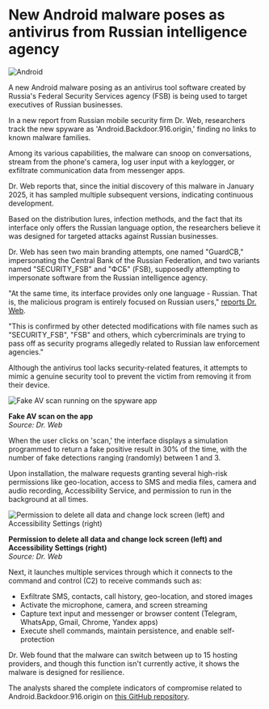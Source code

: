 # New Android malware poses as antivirus from Russian intelligence agency

![Android](https://www.bleepstatic.com/content/hl-images/2025/08/22/AndRussia2.jpg)

A new Android malware posing as an antivirus tool software created by Russia's Federal Security Services agency (FSB) is being used to target executives of Russian businesses.

In a new report from Russian mobile security firm Dr. Web, researchers track the new spyware as 'Android.Backdoor.916.origin,' finding no links to known malware families.

Among its various capabilities, the malware can snoop on conversations, stream from the phone's camera, log user input with a keylogger, or exfiltrate communication data from messenger apps.

Dr. Web reports that, since the initial discovery of this malware in January 2025, it has sampled multiple subsequent versions, indicating continuous development.

Based on the distribution lures, infection methods, and the fact that its interface only offers the Russian language option, the researchers believe it was designed for targeted attacks against Russian businesses.

Dr. Web has seen two main branding attempts, one named "GuardCB," impersonating the Central Bank of the Russian Federation, and two variants named "SECURITY\_FSB" and "ФСБ" (FSB), supposedly attempting to impersonate software from the Russian intelligence agency.

"At the same time, its interface provides only one language - Russian. That is, the malicious program is entirely focused on Russian users," [reports Dr. Web](http://news.drweb.ru/show/?i=15047&lng=ru).

"This is confirmed by other detected modifications with file names such as "SECURITY\_FSB", "FSB" and others, which cybercriminals are trying to pass off as security programs allegedly related to Russian law enforcement agencies."

Although the antivirus tool lacks security-related features, it attempts to mimic a genuine security tool to prevent the victim from removing it from their device.

![Fake AV scan running on the spyware app](https://www.bleepstatic.com/images/news/u/1220909/2025/August/scanning.png)

**Fake AV scan on the app**  
_Source: Dr. Web_

When the user clicks on 'scan,' the interface displays a simulation programmed to return a fake positive result in 30% of the time, with the number of fake detections ranging (randomly) between 1 and 3.

Upon installation, the malware requests granting several high-risk permissions like geo-location, access to SMS and media files, camera and audio recording, Accessibility Service, and permission to run in the background at all times.

![Permission to delete all data and change lock screen (left) and Accessibility Settings (right)](https://www.bleepstatic.com/images/news/u/1220909/2025/August/permissions.png)

**Permission to delete all data and change lock screen (left) and Accessibility Settings (right)**  
_Source: Dr. Web_

Next, it launches multiple services through which it connects to the command and control (C2) to receive commands such as:

* Exfiltrate SMS, contacts, call history, geo-location, and stored images
* Activate the microphone, camera, and screen streaming
* Capture text input and messenger or browser content (Telegram, WhatsApp, Gmail, Chrome, Yandex apps)
* Execute shell commands, maintain persistence, and enable self-protection

Dr. Web found that the malware can switch between up to 15 hosting providers, and though this function isn't currently active, it shows the malware is designed for resilience.

The analysts shared the complete indicators of compromise related to Android.Backdoor.916.origin on [this GitHub repository](https://github.com/DoctorWebLtd/malware-iocs/blob/master/Android.Backdoor.916.origin/README.adoc).